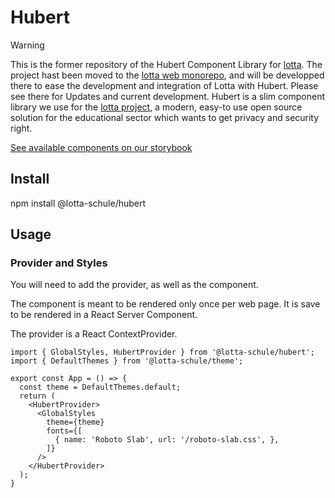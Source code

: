 # Hubert

> [!WARNING]
> This is the former repository of the Hubert Component Library for
> [lotta](https://lotta.schule).
> The project hast been moved to the [lotta web monorepo](https://github.com/lotta-schule/web),
> and will be developped there to ease the development and integration of
> Lotta with Hubert.
> Please see there for Updates and current development.
> Hubert is a slim component library we use for the
> [lotta project](https://lotta.schule), a modern, easy-to use open source
> solution for the educational sector which wants to get privacy and security right.

[See available components on our storybook](https://lotta-schule.github.io/hubert)

## Install

npm install @lotta-schule/hubert

## Usage

### Provider and Styles

You will need to add the provider, as well as the <GlobalStyles /> component.

The <GlobalStyles /> component is meant to be rendered only once per web page.
It is save to be rendered in a React Server Component.

The provider is a React ContextProvider.

```TSX
import { GlobalStyles, HubertProvider } from '@lotta-schule/hubert';
import { DefaultThemes } from '@lotta-schule/theme';

export const App = () => {
  const theme = DefaultThemes.default;
  return (
    <HubertProvider>
      <GlobalStyles
        theme={theme}
        fonts={[
          { name: 'Roboto Slab', url: '/roboto-slab.css', },
        ]}
      />
    </HubertProvider>
  );
}
```
